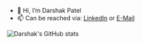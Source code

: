 - 👋 Hi, I’m Darshak Patel
- 📫 Can be reached via: [LinkedIn](https://www.linkedin.com/in/darshakpatel5/) or [E-Mail](da26pate@uwaterloo.ca)

![Darshak's GitHub stats](https://github-readme-stats.vercel.app/api?username=TheShak5&theme=dark)

<!--
**TheShak5/TheShak5** is a ✨ _special_ ✨ repository because its `README.md` (this file) appears on your GitHub profile.

Here are some ideas to get you started:
- 👀 I’m interested in using machine and deep learning for the automated analysis of biological datasets.
- 🔭 I’m currently working on ...
- 🌱 I’m currently learning ...
- 👯 I’m looking to collaborate on ...
- 🤔 I’m looking for help with ...
- 💬 Ask me about ...
- 📫 How to reach me: ...
- 😄 Pronouns: ...
- ⚡ Fun fact: ...
-->

